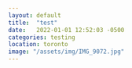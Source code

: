 ```yaml
---
layout: default
title:  "test"
date:   2022-01-01 12:52:03 -0500
categories: testing 
location: toronto
image: "/assets/img/IMG_9072.jpg"
---
```

